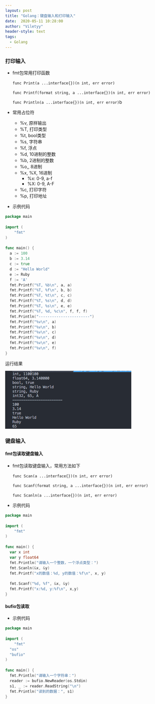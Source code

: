 ```yaml
---
layout: post
title: "Golang：键盘输入和打印输入"
date:  2020-05-11 10:28:00
author: "Viletyy"
header-style: text
tags:
  - Golang
---
```


### 打印输入

- fmt包常用打印函数

  ` func Print(a ...interface{})(n int, err error) `

  `func Printf(format string, a ...interface{})(n int, err error) `

  `func Println(a ...interface{})(n int, err error)`b

- 常用占位符

  - %v, 原样输出
  - %T, 打印类型
  - %t, bool类型
  - %s, 字符串
  - %f, 浮点
  - %d, 10进制的整数
  - %b, 2进制的整数
  - %o,, 8进制
  - %x, %X, 16进制
    - %x: 0-9, a-f
    - %X: 0-9, A-F
  - %c, 打印字符
  - %p, 打印地址

- 示例代码

```go
package main

import (
	"fmt"
)

func main() {
  a := 100
  b := 3.14
  c := true
  d := "Hello World"
  e := Ruby
  f := 'A'
  fmt.Printf("%T, %b\n", a, a)
  fmt.Printf("%T, %f\n", b, b)
  fmt.Printf("%T, %t\n", c, c)
  fmt.Printf("%T, %s\n", d, d)
  fmt.Printf("%T, %s\n", e, e)
  fmt.Printf("%T, %d, %c\n", f, f, f)
  fmt.Println("-----------------------")
  fmt.Printf("%v\n", a)
  fmt.Printf("%v\n", b)
  fmt.Printf("%v\n", c)
  fmt.Printf("%v\n", d)
  fmt.Printf("%v\n", e)
  fmt.Printf("%v\n", f)
}
```

运行结果

![](/img/in-post/2020-05-11-golang-keyboard-input-output-01.png)

### 键盘输入

#### fmt包读取键盘输入

- fmt包读取键盘输入，常用方法如下

  `func Scan(a ...interface{})(n int, err error)`

  `func Scanf(format string, a ...interface{})(n int, err error)`

  `func Scanln(a ...interface{})(n int, err error)`

- 示例代码

```go
package main

import (
	"fmt"
)

func main() {
  var x int
  var y float64
  fmt.Println("请输入一个整数，一个浮点类型：")
  fmt.Scanln(&x, &y)
  fmt.Printf("x的数值：%d, y的数值：%f\n", x, y)
  
  fmt.Scanf("%d, %f", &x, &y)
  fmt.Printf("x:%d, y:%f\n", x,y)
}
```

#### bufio包读取

- 示例代码

```go
package main

import (
	"fmt"
  "os"
  "bufio"
)

func main() {
  fmt.Println("请输入一个字符串：")
  reader := bufio.NewReader(os.Stdin)
  s1, _ := reader.ReadString("\n")
  fmt.Println("读到的数据：", s1)
}
```
